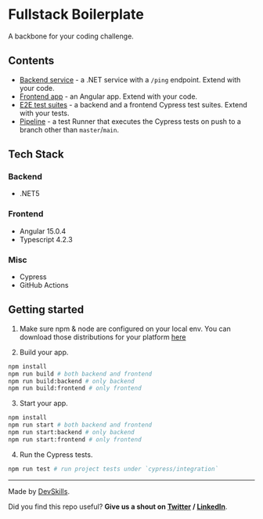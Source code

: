 # Fullstack Boilerplate

A backbone for your coding challenge.

## Contents

- [Backend service](app-backend) - a .NET service with a `/ping` endpoint. Extend with your code.
- [Frontend app](app-frontend) - an Angular app. Extend with your code.
- [E2E test suites](cypress/integration) - a backend and a frontend Cypress test suites. Extend with your tests.
- [Pipeline](.github/workflows/tests.yml) - a test Runner that executes the Cypress tests on push to a branch other than `master`/`main`.

## Tech Stack

### Backend

- .NET5

### Frontend

- Angular 15.0.4
- Typescript 4.2.3

### Misc

- Cypress
- GitHub Actions

## Getting started

1. Make sure npm & node are configured on your local env. You can download those distributions for your platform [here](https://nodejs.org/en/download/)

2. Build your app.

```bash
npm install
npm run build # both backend and frontend
npm run build:backend # only backend
npm run build:frontend # only frontend
```

3. Start your app.

```bash
npm install
npm run start # both backend and frontend
npm run start:backend # only backend
npm run start:frontend # only frontend
```

4. Run the Cypress tests.

```bash
npm run test # run project tests under `cypress/integration`
```

---

Made by [DevSkills](https://devskills.co).

Did you find this repo useful? **Give us a shout on [Twitter](https://twitter.com/DevSkillsHQ) / [LinkedIn](https://www.linkedin.com/company/devskills)**.
